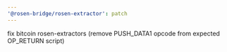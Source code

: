 ```yaml
---
'@rosen-bridge/rosen-extractor': patch
---
```


fix bitcoin rosen-extractors (remove PUSH_DATA1 opcode from expected OP_RETURN script)
